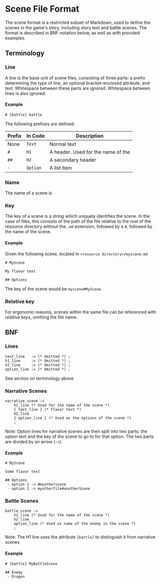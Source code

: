# Scene File Format

The scene format is a restricted subset of Markdown, used to define the scenes in the game's story, including story text and battle scenes. The format is described in BNF notation below, as well as with provided examples.

## Terminology

### Line

A *line* is the base unit of scene files, consisting of three parts: a prefix determining the type of line, an optional bracket-enclosed attribute, and text. Whitespace between these parts are ignored. Whitespace between lines is also ignored.

#### Example

```
# [battle] battle
```

The following prefixes are defined:

|Prefix|In Code|Description|
|-|-|-|
|None|`Text`|Normal text|
|`#`|`H1`|A header. Used for the name of the|
|`##`|`H2`|A secondary header|
|`-`|`Option`|A list item|

### Name

The name of a scene is 

### Key

The key of a scene is a string which uniquely identifies the scene. In the case of files, this consists of the path of the file relative to the root of the resource directory without the `.md` extension, followed by a `#`, followed by the name of the scene.

#### Example

Given the following scene, located in `<resource directory>/myscene.md`

```
# MyScene

My flavor text

## Options
```

The key of the scene would be `myscene#MyScene`.

### Relative key

For ergonomic reasons, scenes within the same file can be referenced with *relative keys*, omitting the file name.

## BNF

### Lines

```ebnf
text_line   := (* Omitted *) ;
h1_line     := (* Omitted *) ;
h2_line     := (* Omitted *) ;
option_line := (* Omitted *) ;
```

See section on terminology above

### Narrative Scenes

```ebnf
narrative_scene :=
    h1_line (* Used for the name of the scene *)
    { text_line } (* Flavor text *)
    h2_line
    { option_line } (* Used as the options of the scene *)
    ;
```

Note: Option lines for narrative scenes are then split into two parts: the option text and the key of the scene to go to for that option. The two parts are divided by an arrow (` -> `).

#### Example

```
# MyScene

Some flavor text

## Options
 - option 1 -> #myotherscene
 - option 2 -> myotherfile#anotherScene
```

### Battle Scenes

```ebnf
battle_scene :=
    h1_line (* Used for the name of the scene *)
    h2_line
    option_line (* Used as name of the enemy in the scene *)
    ;
```

Note: The H1 line uses the attribute `[battle]` to distinguish it from narrative scenes

#### Example

```
# [battle] MyBattleScene

## Enemy
 - Dragon
```